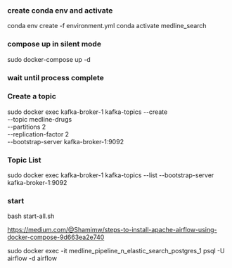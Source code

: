 ### create conda env and activate
conda env create -f environment.yml
conda activate medline_search


### compose up in silent mode
sudo docker-compose up -d

### wait until process complete

### Create a topic
sudo docker exec kafka-broker-1 kafka-topics --create \
  --topic medline-drugs \
  --partitions 2 \
  --replication-factor 2 \
  --bootstrap-server kafka-broker-1:9092

### Topic List
sudo docker exec kafka-broker-1 kafka-topics --list --bootstrap-server kafka-broker-1:9092


### start
bash start-all.sh

https://medium.com/@Shamimw/steps-to-install-apache-airflow-using-docker-compose-9d663ea2e740



sudo docker exec -it medline_pipeline_n_elastic_search_postgres_1 psql -U airflow -d airflow